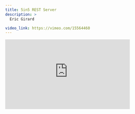 ```yaml
---
title: 5in5 REST Server
description: >
  Eric Girard

video_link: https://vimeo.com/15564460
---
```

<iframe src="https://player.vimeo.com/video/15564460?title=0&byline=0&portrait=0&badge=0&autopause=0&player_id=0" width="400" height="224" frameborder="0" title="5in5 REST Server" webkitallowfullscreen mozallowfullscreen allowfullscreen></iframe>